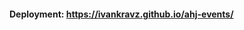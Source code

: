 <!-- ![CI](https://ci.appveyor.com/project/IvanKravz/ahj-events/branch/master) -->

#### Deployment: https://ivankravz.github.io/ahj-events/
